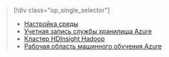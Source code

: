 > [!div class="op_single_selector"]
> * [Настройка среды](../articles/machine-learning/machine-learning-data-science-environment-setup.md)
> * [Учетная запись службы хранилища Azure](../articles/storage/storage-create-storage-account.md)
> * [Кластер HDInsight Hadoop](../articles/machine-learning/machine-learning-data-science-customize-hadoop-cluster.md)
> * [Рабочая область машинного обучения Azure](../articles/machine-learning/machine-learning-create-workspace.md)
> 
> 



<!--HONumber=Nov16_HO3-->


